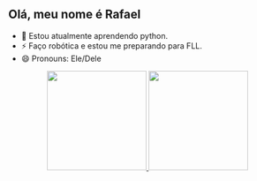 ## Olá, meu nome é Rafael

- 👾 Estou atualmente aprendendo python.
- ⚡ Faço robótica e estou me preparando para FLL.
- 😄 Pronouns: Ele/Dele

<div align="center">
  <a href="https://github.com/Tagliassi">
  <img height="180em" src="https://github-readme-stats.vercel.app/api?username=Tagliassi&show_icons=true&theme=vamp&include_all_commits=true&count_private=true"/>
  <img height="180em" src="https://github-readme-stats.vercel.app/api/top-langs/?username=Tagliassi&layout=compact&langs_count=7&theme=dark"/>
</div>
